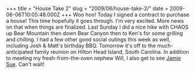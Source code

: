 +++
title = "House Take 2"
slug = "2009/06/house-take-2/"
date = 2009-06-06T10:05:48.000Z
+++
Woo hoo! Today I signed a contract to purchase a house! This time hopefully it goes through. I'm very excited. More news on that when things are finalized. Last Sunday I did a nice hike with CHAOS up Bear Mountain then down Bear Canyon then to Ken's for some grilling and chilling. I had a few other good social outings this week as well, including Josh & Matt's birthday BBQ. Tomorrow it's off to the much-anticipated family reunion on Hilton Head Island, South Carolina. In addition to meeting my fresh-from-the-oven nephew Will, I also get to see [Jamie Sue](http://jamiesue.typepad.com). Can't wait!